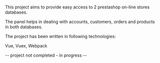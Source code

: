 This project aims to provide easy access to 2 prestashop on-line stores databases. 

The panel helps in dealing with accounts, customers, orders and products in both databases. 

The project has been written in following technologies:

Vue, Vuex, Webpack


-- project not completed - in progress --
